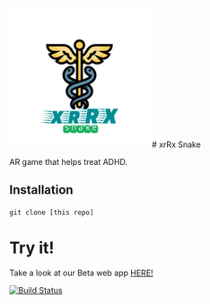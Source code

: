 <img src="logo.png" height="250" width="250">
# xrRx Snake

AR game that helps treat ADHD.


## Installation
`git clone [this repo]`

# Try it!

Take a look at our Beta web app [HERE!](http://www..com/)

[![Build Status](https://travis-ci.org/coderrick/drill.svg?branch=master)](https://travis-ci.org/coderrick/drill)